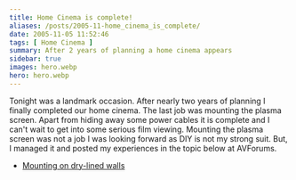 ```yaml
---
title: Home Cinema is complete!
aliases: /posts/2005-11-home_cinema_is_complete/
date: 2005-11-05 11:52:46
tags: [ Home Cinema ]
summary: After 2 years of planning a home cinema appears
sidebar: true
images: hero.webp
hero: hero.webp
---
```


Tonight was a landmark occasion. After nearly two years of planning I finally
completed our home cinema. The last job was mounting the plasma screen. Apart
from hiding away some power cables it is complete and I can't wait to get into
some serious film viewing. Mounting the plasma screen was not a job I was
looking forward as DIY is not my strong suit. But, I managed it and posted my
experiences in the topic below at AVForums.

  * [Mounting on dry-lined walls](http://www.avforums.com/forums/showthread.php?t=259416)

